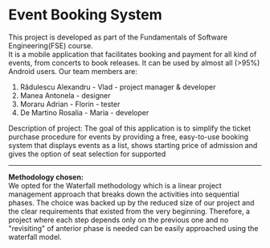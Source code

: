 # Event Booking System
This project is developed as part of the Fundamentals of Software Engineering(FSE) course.<br />
It is a mobile application that facilitates booking and payment for all kind of events, from 
concerts to book releases. It can be used by almost all (>95%) Android users.
Our team members are:
1. Rădulescu Alexandru - Vlad - project manager & developer
2. Manea Antonela - designer
3. Moraru Adrian - Florin - tester
4. De Martino Rosalia - Maria - developer

Description of project:
The goal of this application is to simplify the ticket purchase procedure for events by providing a free, easy-to-use booking system that displays events as a list, shows starting price of admission and gives the option of seat selection for supported <br />
- - - 
**Methodology chosen:** <br />
We opted for the Waterfall methodology which is a linear project management approach that breaks down the activities 
into sequential phases. The choice was backed up by the reduced size of our project and the clear requirements that 
existed from the very beginning. Therefore, a project where each step depends only on the previous one and no "revisiting" of
anterior phase is needed can be easily approached using the waterfall model.
